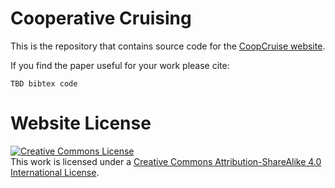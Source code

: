 # Cooperative Cruising

This is the repository that contains source code for the [CoopCruise website](https://coopcruise.github.io).

If you find the paper useful for your work please cite:
```
TBD bibtex code
```

# Website License
<a rel="license" href="http://creativecommons.org/licenses/by-sa/4.0/"><img alt="Creative Commons License" style="border-width:0" src="https://i.creativecommons.org/l/by-sa/4.0/88x31.png" /></a><br />This work is licensed under a <a rel="license" href="http://creativecommons.org/licenses/by-sa/4.0/">Creative Commons Attribution-ShareAlike 4.0 International License</a>.
